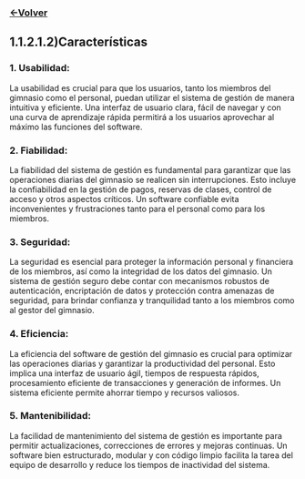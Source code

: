 ### [<-Volver](README.md)
## 1.1.2.1.2)Características
### 1. Usabilidad: 
La usabilidad es crucial para que los usuarios, tanto los miembros del gimnasio como el personal, puedan utilizar el sistema de gestión de manera intuitiva y eficiente. Una interfaz de usuario clara, fácil de navegar y con una curva de aprendizaje rápida permitirá a los usuarios aprovechar al máximo las funciones del software.
    
### 2. Fiabilidad: 
La fiabilidad del sistema de gestión es fundamental para garantizar que las operaciones diarias del gimnasio se realicen sin interrupciones. Esto incluye la confiabilidad en la gestión de pagos, reservas de clases, control de acceso y otros aspectos críticos. Un software confiable evita inconvenientes y frustraciones tanto para el personal como para los miembros.
    
### 3.  Seguridad: 
La seguridad es esencial para proteger la información personal y financiera de los miembros, así como la integridad de los datos del gimnasio. Un sistema de gestión seguro debe contar con mecanismos robustos de autenticación, encriptación de datos y protección contra amenazas de seguridad, para brindar confianza y tranquilidad tanto a los miembros como al gestor del gimnasio.
    
### 4. Eficiencia: 
La eficiencia del software de gestión del gimnasio es crucial para optimizar las operaciones diarias y garantizar la productividad del personal. Esto implica una interfaz de usuario ágil, tiempos de respuesta rápidos, procesamiento eficiente de transacciones y generación de informes. Un sistema eficiente permite ahorrar tiempo y recursos valiosos.
    
### 5. Mantenibilidad: 
La facilidad de mantenimiento del sistema de gestión es importante para permitir actualizaciones, correcciones de errores y mejoras continuas. Un software bien estructurado, modular y con código limpio facilita la tarea del equipo de desarrollo y reduce los tiempos de inactividad del sistema.
